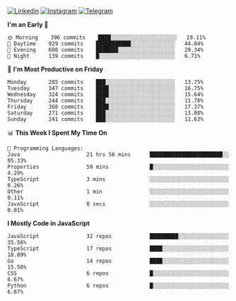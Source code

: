 [![Linkedin](https://img.shields.io/badge/-Archie-blue?style=flat-square&labelColor=gray&logo=Linkedin&logoColor=white&link=https://www.linkedin.com/in/archisdi)](https://www.linkedin.com/in/archisdi)
[![Instagram](https://img.shields.io/badge/-@archisdi-orange?style=flat-square&labelColor=gray&logo=Instagram&logoColor=white&link=https://www.instagram.com/archisdi)](https://www.instagram.com/archisdi)
[![Telegram](https://img.shields.io/badge/-aai-informational?style=flat-square&labelColor=gray&logo=telegram&logoColor=white&link=https://t.me/archisdi)](https://t.me/archisdi)

<!--START_SECTION:waka-->
**I'm an Early 🐤** 

```text
🌞 Morning    396 commits    ████░░░░░░░░░░░░░░░░░░░░░   19.11% 
🌆 Daytime    929 commits    ███████████░░░░░░░░░░░░░░   44.84% 
🌃 Evening    608 commits    ███████░░░░░░░░░░░░░░░░░░   29.34% 
🌙 Night      139 commits    █░░░░░░░░░░░░░░░░░░░░░░░░   6.71%

```
📅 **I'm Most Productive on Friday** 

```text
Monday       285 commits    ███░░░░░░░░░░░░░░░░░░░░░░   13.75% 
Tuesday      347 commits    ████░░░░░░░░░░░░░░░░░░░░░   16.75% 
Wednesday    324 commits    ████░░░░░░░░░░░░░░░░░░░░░   15.64% 
Thursday     244 commits    ███░░░░░░░░░░░░░░░░░░░░░░   11.78% 
Friday       360 commits    ████░░░░░░░░░░░░░░░░░░░░░   17.37% 
Saturday     271 commits    ███░░░░░░░░░░░░░░░░░░░░░░   13.08% 
Sunday       241 commits    ███░░░░░░░░░░░░░░░░░░░░░░   11.63%

```


📊 **This Week I Spent My Time On** 

```text
💬 Programming Languages: 
Java                     21 hrs 56 mins      ███████████████████████░░   95.33% 
Properties               59 mins             █░░░░░░░░░░░░░░░░░░░░░░░░   4.29% 
TypeScript               3 mins              ░░░░░░░░░░░░░░░░░░░░░░░░░   0.26% 
Other                    1 min               ░░░░░░░░░░░░░░░░░░░░░░░░░   0.11% 
JavaScript               0 secs              ░░░░░░░░░░░░░░░░░░░░░░░░░   0.01%

```

**I Mostly Code in JavaScript** 

```text
JavaScript               32 repos            █████████░░░░░░░░░░░░░░░░   35.56% 
TypeScript               17 repos            ████░░░░░░░░░░░░░░░░░░░░░   18.89% 
Go                       14 repos            ████░░░░░░░░░░░░░░░░░░░░░   15.56% 
CSS                      6 repos             █░░░░░░░░░░░░░░░░░░░░░░░░   6.67% 
Python                   6 repos             █░░░░░░░░░░░░░░░░░░░░░░░░   6.67%

```



<!--END_SECTION:waka-->